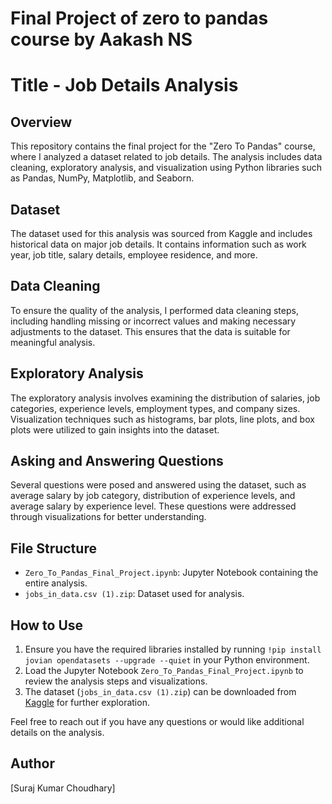 # Final Project of zero to pandas course by Aakash NS


 # Title - Job Details Analysis

## Overview

This repository contains the final project for the "Zero To Pandas" course, where I analyzed a dataset related to job details. The analysis includes data cleaning, exploratory analysis, and visualization using Python libraries such as Pandas, NumPy, Matplotlib, and Seaborn.

## Dataset

The dataset used for this analysis was sourced from Kaggle and includes historical data on major job details. It contains information such as work year, job title, salary details, employee residence, and more.

## Data Cleaning

To ensure the quality of the analysis, I performed data cleaning steps, including handling missing or incorrect values and making necessary adjustments to the dataset. This ensures that the data is suitable for meaningful analysis.

## Exploratory Analysis

The exploratory analysis involves examining the distribution of salaries, job categories, experience levels, employment types, and company sizes. Visualization techniques such as histograms, bar plots, line plots, and box plots were utilized to gain insights into the dataset.

## Asking and Answering Questions

Several questions were posed and answered using the dataset, such as average salary by job category, distribution of experience levels, and average salary by experience level. These questions were addressed through visualizations for better understanding.

## File Structure

- `Zero_To_Pandas_Final_Project.ipynb`: Jupyter Notebook containing the entire analysis.
- `jobs_in_data.csv (1).zip`: Dataset used for analysis.

## How to Use

1. Ensure you have the required libraries installed by running `!pip install jovian opendatasets --upgrade --quiet` in your Python environment.
2. Load the Jupyter Notebook `Zero_To_Pandas_Final_Project.ipynb` to review the analysis steps and visualizations.
3. The dataset (`jobs_in_data.csv (1).zip`) can be downloaded from [Kaggle](https://www.kaggle.com) for further exploration.

Feel free to reach out if you have any questions or would like additional details on the analysis.

## Author

[Suraj Kumar Choudhary]

